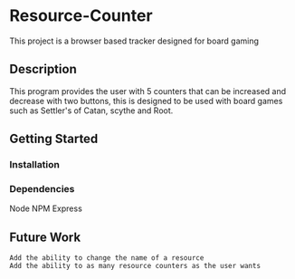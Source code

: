 # Resource-Counter

This project is a browser based tracker designed for board gaming 

## Description

This program provides the user with 5 counters that can be increased and decrease with 
two buttons, this is designed to be used with board games such as Settler's of Catan, scythe 
and Root. 

## Getting Started

### Installation 


### Dependencies

Node 
NPM
Express 

## Future Work

    Add the ability to change the name of a resource
    Add the ability to as many resource counters as the user wants

